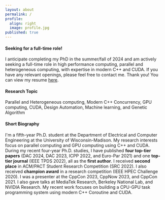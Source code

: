 ```yaml
---
layout: about
permalink: /
profile:
  align: right
  image: profile.jpg
published: true
---
```


#### Seeking for a full-time role!
I anticipate completing my PhD in the summer/fall of 2024 and am actively seeking a full-time role in high performance computing, 
parallel and heterogeneous computing, with expertise in modern C++ and CUDA. 
If you have any relevant openings, please feel free to contact me. Thank you!
You can view my resume <a href="https://github.com/dian-lun-lin/dian-lun-lin.github.io/blob/main/dian_lun_lin_2024_resume.pdf">here</a>.

#### Research Topic
Parallel and Heterogeneous computing, Modern C++ Concurrency, GPU computing, CUDA, Design Automation, Machine learning, and Genetic Algorithm 
#### Short Biography
I'm a fifth-year Ph.D. student at the Department of Electrical and Computer Engineering at the University of Wisconsin-Madison. 
My research interests focus on parallel computing and GPU computing using C++ and CUDA. 
During my recent four-year Ph.D. studies, I have published **four top-tier papers** (DAC 2024, DAC 2023, ICPP 2022, and Euro-Par 2021) and one **top-tier journal** (IEEE TPDS 2022), all as the **first author**. 
I received **second place** in ACM/PACT Student Research Competition (SRC 2022). I also received **champion award** in a research competition (IEEE HPEC Challenge 2020). 
I was a presenter at the CppCon 2023, CppNow 2023, and CppCon 2021. 
I also gave talks at MediaTek Research, Berkeley National Lab, and NVIDIA Research. 
My recent work focuses on building a CPU-GPU task programming system using modern C++ Coroutine and CUDA.
